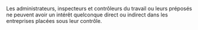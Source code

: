 Les administrateurs, inspecteurs et contrôleurs du travail ou leurs préposés ne peuvent avoir un intérêt quelconque direct ou indirect dans les entreprises placées sous leur contrôle.